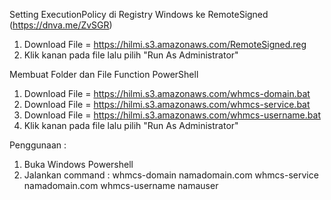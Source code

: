 Setting ExecutionPolicy di Registry Windows ke RemoteSigned (https://dnva.me/ZvSGR)
1. Download File = https://hilmi.s3.amazonaws.com/RemoteSigned.reg
2. Klik kanan pada file lalu pilih "Run As Administrator"

Membuat Folder dan File Function PowerShell
1. Download File = https://hilmi.s3.amazonaws.com/whmcs-domain.bat
2. Download File = https://hilmi.s3.amazonaws.com/whmcs-service.bat
3. Download File = https://hilmi.s3.amazonaws.com/whmcs-username.bat
4. Klik kanan pada file lalu pilih "Run As Administrator"

Penggunaan :
1. Buka Windows Powershell
2. Jalankan command :
    whmcs-domain namadomain.com
    whmcs-service namadomain.com
    whmcs-username namauser
